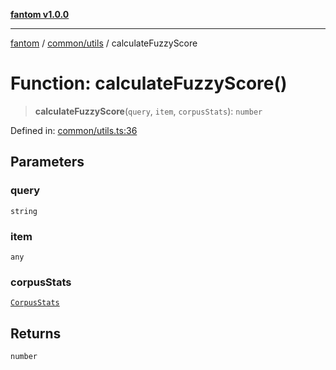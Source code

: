 [**fantom v1.0.0**](../../../README.md)

***

[fantom](../../../modules.md) / [common/utils](../README.md) / calculateFuzzyScore

# Function: calculateFuzzyScore()

> **calculateFuzzyScore**(`query`, `item`, `corpusStats`): `number`

Defined in: [common/utils.ts:36](https://github.com/ispyhumanfly/fantom/blob/5e71c4810da61962efdba48a40a0ad9a0b820847/common/utils.ts#L36)

## Parameters

### query

`string`

### item

`any`

### corpusStats

[`CorpusStats`](../interfaces/CorpusStats.md)

## Returns

`number`
